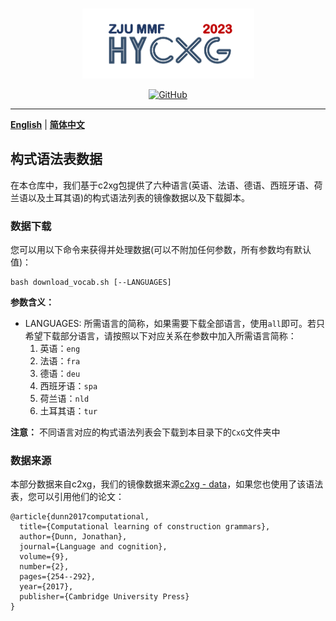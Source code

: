 <p align="center" >
    <a href="https://github.com/xlxwalex/HyCxG/tree/main/HyCxG">
    <br>
    <img src="https://github.com/xlxwalex/HyCxG/blob/main/figures/sub-logo.png" width="275"/>
    <br>
    </a>
</p>
<p align="center">
    <a href="https://github.com/xlxwalex/HyCxG/blob/main/LICENSE">
        <img alt="GitHub" src="https://img.shields.io/github/license/xlxwalex/HyCxG.svg?color=blue&style=flat-square">
    </a>
</p>

---
[**English**](https://github.com/xlxwalex/HyCxG/tree/main/HyCxG/dataset) | [**简体中文**](https://github.com/xlxwalex/HyCxG/tree/main/HyCxG/dataset/README_ZH.md)
## 构式语法表数据

在本仓库中，我们基于c2xg包提供了六种语言(英语、法语、德语、西班牙语、荷兰语以及土耳其语)的构式语法列表的镜像数据以及下载脚本。

### 数据下载
您可以用以下命令来获得并处理数据(可以不附加任何参数，所有参数均有默认值)：
```shell
bash download_vocab.sh [--LANGUAGES]
```
**参数含义：**
+ LANGUAGES: 所需语言的简称，如果需要下载全部语言，使用`all`即可。若只希望下载部分语言，请按照以下对应关系在参数中加入所需语言简称：
  1. 英语：`eng`
  2. 法语：`fra`
  3. 德语：`deu`
  4. 西班牙语：`spa`
  5. 荷兰语：`nld`
  6. 土耳其语：`tur`

**注意：** 不同语言对应的构式语法列表会下载到本目录下的`CxG`文件夹中

### 数据来源
本部分数据来自c2xg，我们的镜像数据来源[c2xg - data](https://github.com/jonathandunn/c2xg/tree/master/c2xg/data/models)，如果您也使用了该语法表，您可以引用他们的论文：
```
@article{dunn2017computational,
  title={Computational learning of construction grammars},
  author={Dunn, Jonathan},
  journal={Language and cognition},
  volume={9},
  number={2},
  pages={254--292},
  year={2017},
  publisher={Cambridge University Press}
}
```
